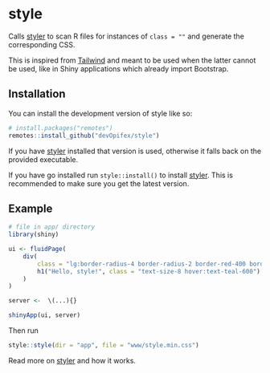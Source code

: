 <!-- badges: start -->
<!-- badges: end -->

# style

Calls [styler](https://github.com/devOpifex/styler) to scan
R files for instances of `class = ""` and generate the 
corresponding CSS.

This is inspired from [Tailwind](https://tailwindcss.com/)
and meant to be used when the latter cannot be used, like in
Shiny applications which already import Bootstrap.

## Installation

You can install the development version of style like so:

``` r
# install.packages("remotes")
remotes::install_github("devOpifex/style")
```

If you have [styler](https://github.com/devOpifex/styler) installed
that version is used, otherwise it falls back on the provided
executable.

If you have go installed run `style::install()` to install 
[styler](https://github.com/devOpifex/styler).
This is recommended to make sure you get the latest version.

## Example

``` r
# file in app/ directory
library(shiny)

ui <- fluidPage(
    div(
        class = "lg:border-radius-4 border-radius-2 border-red-400 border-width-1 sh-lg p-x-2 p-y-4",
        h1("Hello, style!", class = "text-size-8 hover:text-teal-600")
    )
)

server <-  \(...){}

shinyApp(ui, server)
```

Then run

```r
style::style(dir = "app", file = "www/style.min.css")
```

Read more on [styler](https://github.com/devOpifex/styler) and how it works.
